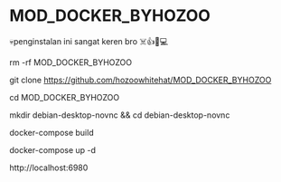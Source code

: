 # MOD_DOCKER_BYHOZOO
💀penginstalan ini sangat keren bro ☠️👍📱💻

rm -rf MOD_DOCKER_BYHOZOO


git clone https://github.com/hozoowhitehat/MOD_DOCKER_BYHOZOO

cd MOD_DOCKER_BYHOZOO

mkdir debian-desktop-novnc && cd debian-desktop-novnc

docker-compose build

docker-compose up -d

http://localhost:6980
